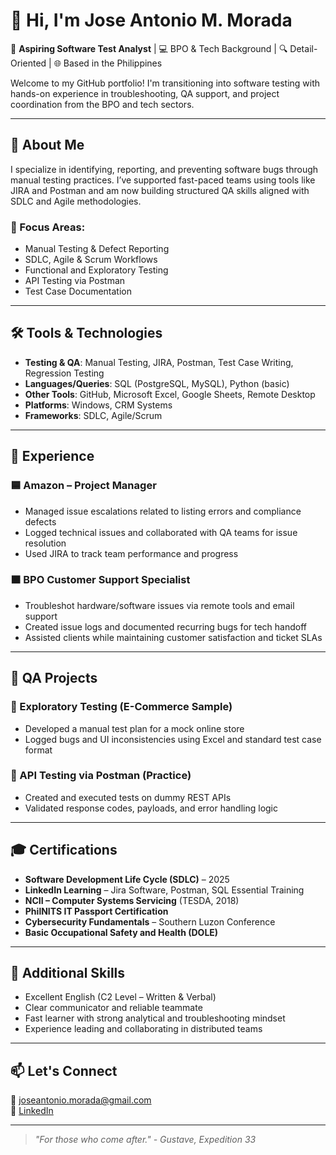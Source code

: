 # 👋 Hi, I'm Jose Antonio M. Morada

🧪 **Aspiring Software Test Analyst** | 💻 BPO & Tech Background | 🔍 Detail-Oriented | 🌐 Based in the Philippines

Welcome to my GitHub portfolio! I'm transitioning into software testing with hands-on experience in troubleshooting, QA support, and project coordination from the BPO and tech sectors.

---

## 🚀 About Me

I specialize in identifying, reporting, and preventing software bugs through manual testing practices. I’ve supported fast-paced teams using tools like JIRA and Postman and am now building structured QA skills aligned with SDLC and Agile methodologies.

### 🔎 Focus Areas:
- Manual Testing & Defect Reporting  
- SDLC, Agile & Scrum Workflows  
- Functional and Exploratory Testing  
- API Testing via Postman  
- Test Case Documentation

---

## 🛠️ Tools & Technologies

- **Testing & QA**: Manual Testing, JIRA, Postman, Test Case Writing, Regression Testing  
- **Languages/Queries**: SQL (PostgreSQL, MySQL), Python (basic)  
- **Other Tools**: GitHub, Microsoft Excel, Google Sheets, Remote Desktop  
- **Platforms**: Windows, CRM Systems  
- **Frameworks**: SDLC, Agile/Scrum

---

## 💼 Experience

### 🟦 Amazon – Project Manager  
- Managed issue escalations related to listing errors and compliance defects  
- Logged technical issues and collaborated with QA teams for issue resolution  
- Used JIRA to track team performance and progress

### 🟧 BPO Customer Support Specialist  
- Troubleshot hardware/software issues via remote tools and email support  
- Created issue logs and documented recurring bugs for tech handoff  
- Assisted clients while maintaining customer satisfaction and ticket SLAs

---

## 📁 QA Projects

### 🧪 Exploratory Testing (E-Commerce Sample)
- Developed a manual test plan for a mock online store  
- Logged bugs and UI inconsistencies using Excel and standard test case format

### 🧪 API Testing via Postman (Practice)
- Created and executed tests on dummy REST APIs  
- Validated response codes, payloads, and error handling logic

---

## 🎓 Certifications

- **Software Development Life Cycle (SDLC)** – 2025  
- **LinkedIn Learning** – Jira Software, Postman, SQL Essential Training  
- **NCII – Computer Systems Servicing** (TESDA, 2018)  
- **PhilNITS IT Passport Certification**  
- **Cybersecurity Fundamentals** – Southern Luzon Conference  
- **Basic Occupational Safety and Health (DOLE)**

---

## 🧠 Additional Skills

- Excellent English (C2 Level – Written & Verbal)  
- Clear communicator and reliable teammate  
- Fast learner with strong analytical and troubleshooting mindset  
- Experience leading and collaborating in distributed teams

---

## 📫 Let's Connect

📧 [joseantonio.morada@gmail.com](mailto:joseantonio.morada@gmail.com)  
💼 [LinkedIn](https://www.linkedin.com/in/jose-antonio-morada-036bb9199/)

---

> *"For those who come after." - Gustave, Expedition 33*
